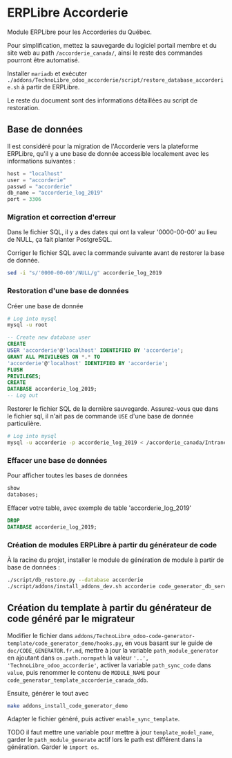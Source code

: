 # ERPLibre Accorderie

Module ERPLibre pour les Accorderies du Québec.

Pour simplification, mettez la sauvegarde du logiciel portail membre et du site web au path `/accorderie_canada/`, ainsi
le reste des commandes pourront être automatisé.

Installer `mariadb` et exécuter `./addons/TechnoLibre_odoo_accorderie/script/restore_database_accorderie.sh` à partir de
ERPLibre.

Le reste du document sont des informations détaillées au script de restoration.

## Base de données

Il est considéré pour la migration de l'Accorderie vers la plateforme ERPLibre, qu'il y a une base de donnée accessible
localement avec les informations suivantes :

```python
host = "localhost"
user = "accorderie"
passwd = "accorderie"
db_name = "accorderie_log_2019"
port = 3306
```

### Migration et correction d'erreur

Dans le fichier SQL, il y a des dates qui ont la valeur '0000-00-00' au lieu de NULL, ça fait planter PostgreSQL.

Corriger le fichier SQL avec la commande suivante avant de restorer la base de donnée.

```bash
sed -i "s/'0000-00-00'/NULL/g" accorderie_log_2019
```

### Restoration d'une base de données

Créer une base de donnée

```bash
# Log into mysql
mysql -u root
```

```sql
-- Create new database user
CREATE
USER 'accorderie'@'localhost' IDENTIFIED BY 'accorderie';
GRANT ALL PRIVILEGES ON *.* TO
'accorderie'@'localhost' IDENTIFIED BY 'accorderie';
FLUSH
PRIVILEGES;
CREATE
DATABASE accorderie_log_2019;
-- Log out
```

Restorer le fichier SQL de la dernière sauvegarde. Assurez-vous que dans le fichier sql, il n'ait pas de commande `USE`
d'une base de donnée particulière.

```bash
# Log into mysql
mysql -u accorderie -p accorderie_log_2019 < /accorderie_canada/Intranet/accorder_AccorderieIntranet_20200826.sql
```

### Effacer une base de données

Pour afficher toutes les bases de données

```sql
show
databases;
```

Effacer votre table, avec exemple de table 'accorderie_log_2019'

```sql
DROP
DATABASE accorderie_log_2019;
```

### Création de modules ERPLibre à partir du générateur de code

À la racine du projet, installer le module de génération de module à partir de base de données :

```bash
./script/db_restore.py --database accorderie
./script/addons/install_addons_dev.sh accorderie code_generator_db_servers
```

## Création du template à partir du générateur de code généré par le migrateur

Modifier le fichier dans `addons/TechnoLibre_odoo-code-generator-template/code_generator_demo/hooks.py`, en vous basant
sur le guide de `doc/CODE_GENERATOR.fr.md`, mettre à jour la variable `path_module_generator` en ajoutant
dans `os.path.normpath` la valeur `'..', 'TechnoLibre_odoo_accorderie'`, activer la variable `path_sync_code`
dans `value`, puis renommer le contenu de `MODULE_NAME` pour `code_generator_template_accorderie_canada_ddb`.

Ensuite, générer le tout avec

```bash
make addons_install_code_generator_demo
```

Adapter le fichier généré, puis activer `enable_sync_template`.

TODO il faut mettre une variable pour mettre à jour `template_model_name`, garder le `path_module_generate` actif lors
le path est différent dans la génération. Garder le `import os`.